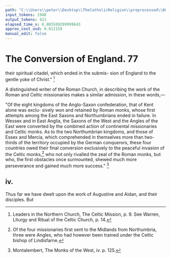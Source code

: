```yaml
---
path: "C:\\Users\\peter\\Desktop\\TheCatholicReligion\\preprocessed\\00097.jpg"
input_tokens: 1948
output_tokens: 421
elapsed_time_s: 8.865589299999643
approx_cost_usd: 0.012159
manual_edit: false
---
```

# The Conversion of England. 77

their spiritual citadel, which ended in the submis-
sion of England to the gentle yoke of Christ." [^1]

A distinguished writer of the Roman Church,
in describing the work of the Roman and Celtic
missionaries makes a similar admission, in these
words,—

"Of the eight kingdoms of the Anglo-Saxon
confederation, that of Kent alone was exclu-
sively won and retained by Roman monks,
whose first attempts among the East Saxons
and Northumbrians ended in failure. In
Wessex and in East Anglia, the Saxons of
the West and the Angles of the East were
converted by the combined action of continental
missionaries and Celtic monks. As to the two
Northumbrian kingdoms, and those of Essex
and Mercia, which comprehended in themselves
more than two-thirds of the territory occupied
by the German conquerors, these four countries
owed their final conversion exclusively to the
peaceful invasion of the Celtic monks,[^2] who
not only rivalled the zeal of the Roman monks,
but who, the first obstacles once surmounted,
shewed much more perseverance and gained
much more success." [^3]

## iv.

Thus far we have dwelt upon the work of
Augustine and Aidan, and their disciples. But

[^1]: Leaders in the Northern Church, The Celtic Mission,
p. 9. See Warren, Liturgy and Ritual of the Celtic
Church, p. 14.

[^2]: Of the four missionaries first sent to the Midlands from
Northumbria, three were Angles, who had however been
trained under the Celtic bishop of Lindisfarne.

[^3]: Montalembert, The Monks of the West, iv. p. 125.